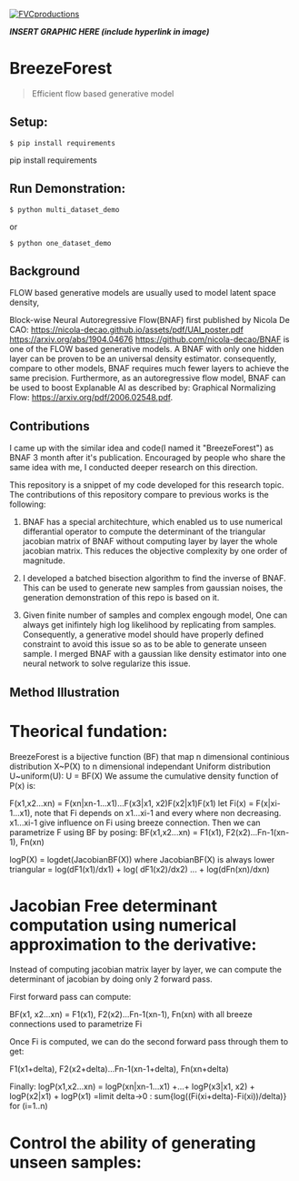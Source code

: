 <a href="http://fvcproductions.com"><img src="https://avatars1.githubusercontent.com/u/4284691?v=3&s=200" title="FVCproductions" alt="FVCproductions"></a>

<!-- [![FVCproductions](https://avatars1.githubusercontent.com/u/4284691?v=3&s=200)](http://fvcproductions.com) -->

***INSERT GRAPHIC HERE (include hyperlink in image)***

# BreezeForest

> Efficient flow based generative model


## Setup:


```shell
$ pip install requirements
```

pip install requirements

## Run Demonstration:

```shell
$ python multi_dataset_demo
```
or 

```shell
$ python one_dataset_demo
```
## Background

FLOW based generative models are usually used to model latent space density, 

Block-wise Neural Autoregressive Flow(BNAF) first published by Nicola De CAO: 
  https://nicola-decao.github.io/assets/pdf/UAI_poster.pdf
  https://arxiv.org/abs/1904.04676
  https://github.com/nicola-decao/BNAF
is one of the FLOW based generative models.  A BNAF with only one hidden layer can be proven to be an universal density estimator. consequently,  
compare to other models, BNAF requires much fewer layers to achieve the same precision. Furthermore, as an autoregressive flow model, BNAF  can be used to boost Explanable AI as described by:
Graphical Normalizing Flow: https://arxiv.org/pdf/2006.02548.pdf. 

## Contributions

I came up with the similar idea and code(I named it "BreezeForest") as BNAF 3 month after it's publication. Encouraged by  people who share the same idea with me, I conducted deeper research on this direction. 

This repository is a snippet of my code developed for this research topic. The contributions of this repository compare to previous works is the following:

1. BNAF has a special architechture, which enabled us to use numerical differantial operator to compute the determinant of the triangular jacobian matrix of BNAF without computing layer by layer the whole jacobian matrix. This reduces the objective complexity by one order of magnitude.

2. I developed a batched bisection algorithm to find the inverse of BNAF. This can be used to generate new samples from gaussian noises, the generation demonstration of this repo is based on it. 

3. Given finite number of samples and complex engough model, One can always get inifintely high log likelihood by replicating from samples. Consequently, a generative model should have
properly defined constraint to avoid this issue so as to be able to generate unseen sample. I merged BNAF with a gaussian like density estimator  into one neural network to solve regularize this issue.   

## Method Illustration

# Theorical fundation:

BreezeForest is a bijective function (BF) that map n dimensional continious distribution X~P(X) to n dimensional independant Uniform distribution U~uniform(U):
U = BF(X)
We assume the cumulative density function of P(x) is: 

F(x1,x2...xn) = F(xn|xn-1...x1)...F(x3|x1, x2)F(x2|x1)F(x1)
let Fi(x) = F(x|xi-1...x1), note that Fi depends on x1...xi-1 and every where non decreasing. 
x1...xi-1 give influence on Fi using breeze connection.
Then we can parametrize F using BF by posing:
BF(x1,x2...xn) = F1(x1), F2(x2)...Fn-1(xn-1), Fn(xn)

logP(X) = logdet(JacobianBF(X)) where JacobianBF(X) is always lower triangular
=  log(dF1(x1)/dx1) + log( dF1(x2)/dx2) ... + log(dFn(xn)/dxn)



# Jacobian Free determinant computation using numerical approximation to the derivative:

Instead of computing jacobian matrix layer by layer, we can compute the determinant of jacobian by doing 
only 2 forward pass.

First forward pass can compute: 

BF(x1, x2...xn)  = F1(x1), F2(x2)...Fn-1(xn-1), Fn(xn) with all breeze connections used to parametrize Fi

Once Fi is computed, we can do the second forward pass through them to get: 

F1(x1+delta), F2(x2+delta)...Fn-1(xn-1+delta), Fn(xn+delta) 

Finally:
logP(x1,x2...xn) = logP(xn|xn-1...x1) +...+ logP(x3|x1, x2) + logP(x2|x1) + logP(x1)
=limit delta->0 : sum{log((Fi(xi+delta)-Fi(xi))/delta)} for (i=1..n)

# Control the ability of generating unseen samples:


